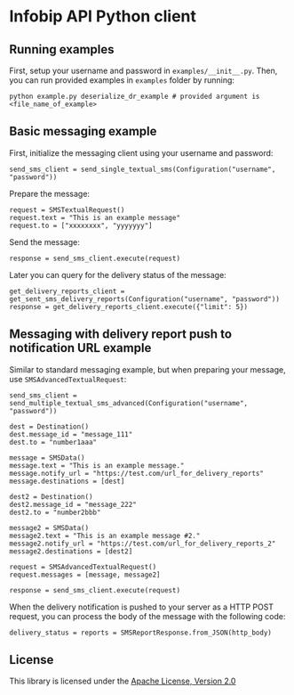 Infobip API Python client
============================

Running examples
----------------

First, setup your username and password in `examples/__init__.py`. Then, you can run provided examples in `examples` folder by running:

    python example.py deserialize_dr_example # provided argument is <file_name_of_example>

Basic messaging example
-----------------------

First, initialize the messaging client using your username and password:

    send_sms_client = send_single_textual_sms(Configuration("username", "password"))

Prepare the message:

    request = SMSTextualRequest()
    request.text = "This is an example message"
    request.to = ["xxxxxxxx", "yyyyyyy"]
    
Send the message:

    response = send_sms_client.execute(request)

Later you can query for the delivery status of the message:

    get_delivery_reports_client = get_sent_sms_delivery_reports(Configuration("username", "password"))
    response = get_delivery_reports_client.execute({"limit": 5})

Messaging with delivery report push to notification URL example
-----------------------

Similar to standard messaging example, but when preparing your message, use `SMSAdvancedTextualRequest`:

    send_sms_client = send_multiple_textual_sms_advanced(Configuration("username", "password"))
    
    dest = Destination()
    dest.message_id = "message_111"
    dest.to = "number1aaa"
    
    message = SMSData()
    message.text = "This is an example message."
    message.notify_url = "https://test.com/url_for_delivery_reports"
    message.destinations = [dest]
    
    dest2 = Destination()
    dest2.message_id = "message_222"
    dest2.to = "number2bbb"
    
    message2 = SMSData()
    message2.text = "This is an example message #2."
    message2.notify_url = "https://test.com/url_for_delivery_reports_2"
    message2.destinations = [dest2]
    
    request = SMSAdvancedTextualRequest()
    request.messages = [message, message2]
    
    response = send_sms_client.execute(request)


When the delivery notification is pushed to your server as a HTTP POST request, you can process the body of the message with the following code:

    delivery_status = reports = SMSReportResponse.from_JSON(http_body)

License
-------

This library is licensed under the [Apache License, Version 2.0](http://www.apache.org/licenses/LICENSE-2.0)
